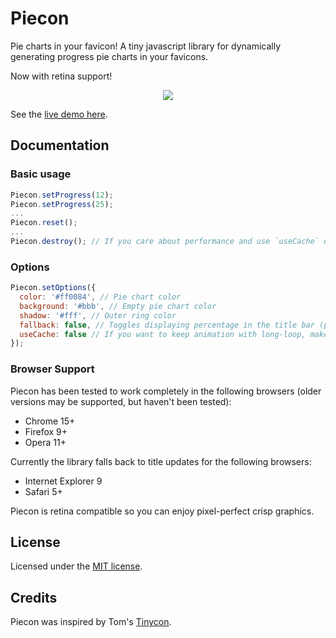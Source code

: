 # Piecon

Pie charts in your favicon! A tiny javascript library for dynamically generating progress pie charts in your favicons.

Now with retina support!

<p align="center"><img src="https://github.com/lipka/piecon/blob/master/example/screenshot.png?raw=true"></p>

See the [live demo here](http://lipka.github.io/piecon/).

## Documentation

### Basic usage

```javascript
Piecon.setProgress(12);
Piecon.setProgress(25);
...
Piecon.reset();
...
Piecon.destroy(); // If you care about performance and use `useCache` option, use it instead of `Piecon.reset();`
```

### Options

```javascript
Piecon.setOptions({
  color: '#ff0084', // Pie chart color
  background: '#bbb', // Empty pie chart color
  shadow: '#fff', // Outer ring color
  fallback: false, // Toggles displaying percentage in the title bar (possible values - true, false, 'force')
  useCache: false // If you want to keep animation with long-loop, make it true can give you high-performance
});
```

### Browser Support

Piecon has been tested to work completely in the following browsers (older versions may be supported, but haven't been tested):

* Chrome 15+
* Firefox 9+
* Opera 11+

Currently the library falls back to title updates for the following browsers:

* Internet Explorer 9
* Safari 5+

Piecon is retina compatible so you can enjoy pixel-perfect crisp graphics.

## License

Licensed under the [MIT license](http://en.wikipedia.org/wiki/MIT_License).

## Credits

Piecon was inspired by Tom's [Tinycon](https://github.com/tommoor/tinycon).

